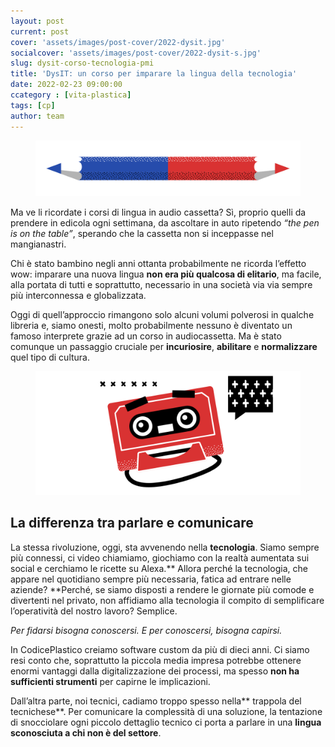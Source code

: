 ```yaml
---
layout: post
current: post
cover: 'assets/images/post-cover/2022-dysit.jpg'
socialcover: 'assets/images/post-cover/2022-dysit-s.jpg'
slug: dysit-corso-tecnologia-pmi
title: 'DysIT: un corso per imparare la lingua della tecnologia'
date: 2022-02-23 09:00:00
ccategory : [vita-plastica]
tags: [cp]
author: team
---
```



<figure style="text-align:center"><img src="/assets/images/post-content/dysit/dysit_l_001.png" alt="dysit" /></figure>

Ma ve li ricordate i corsi di lingua in audio cassetta? Sì, proprio quelli da prendere in edicola ogni settimana, da ascoltare in auto ripetendo _“the pen is on the table”_, sperando che la cassetta non si inceppasse nel mangianastri.

Chi è stato bambino negli anni ottanta probabilmente ne ricorda l’effetto wow: imparare una nuova lingua **non era più qualcosa di elitario**, ma facile, alla portata di tutti e soprattutto, necessario in una società via via sempre più interconnessa e globalizzata.

Oggi di quell’approccio rimangono solo alcuni volumi polverosi in qualche libreria e, siamo onesti, molto probabilmente nessuno è diventato un famoso interprete grazie ad un corso in audiocassetta. Ma è stato comunque un passaggio cruciale per **incuriosire**, **abilitare** e **normalizzare** quel tipo di cultura.


<figure style="text-align:center"><img src="/assets/images/post-content/dysit/dysit_s_001.png" alt="dysit" /></figure>


## La differenza tra parlare e comunicare

La stessa rivoluzione, oggi, sta avvenendo nella **tecnologia**. Siamo sempre più connessi, ci video chiamiamo, giochiamo con la realtà aumentata sui social e cerchiamo le ricette su Alexa.** Allora perché la tecnologia, che appare nel quotidiano sempre più necessaria, fatica ad entrare nelle aziende? **Perché, se siamo disposti a rendere le giornate più comode e divertenti nel privato, non affidiamo alla tecnologia il compito di semplificare l’operatività del nostro lavoro? Semplice.

<cite>Per fidarsi bisogna conoscersi. E per conoscersi, bisogna capirsi. </cite>

In CodicePlastico creiamo software custom da più di dieci anni. Ci siamo resi conto che, soprattutto la piccola media impresa potrebbe ottenere enormi vantaggi dalla digitalizzazione dei processi, ma spesso **non ha sufficienti strumenti** per capirne le implicazioni. 

Dall’altra parte, noi tecnici, cadiamo troppo spesso nella** trappola del tecnichese**. Per comunicare la complessità di una soluzione, la tentazione di snocciolare ogni piccolo dettaglio tecnico ci porta a parlare in una **lingua sconosciuta a chi non è del settore**.

